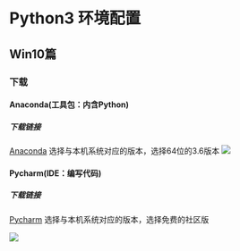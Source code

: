 # Python3 环境配置
## Win10篇

### 下载
#### Anaconda(工具包：内含Python)
##### 下载链接
[Anaconda](https://www.anaconda.com/download/)  选择与本机系统对应的版本，选择64位的3.6版本
![](http://ww1.sinaimg.cn/large/8d8126e8gy1ftdtkbygm0j20v20g7ab8.jpg)
#### Pycharm(IDE：编写代码)
##### 下载链接
[Pycharm](http://www.jetbrains.com/pycharm/download/)  选择与本机系统对应的版本，选择免费的社区版

![](http://ww1.sinaimg.cn/large/8d8126e8gy1ftdtm2a7owj20qr0fz0tt.jpg)
